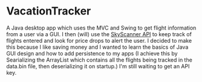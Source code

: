 # VacationTracker
A Java desktop app which uses the MVC and Swing to get flight information from a user via a GUI. I then (will) use the [SkyScanner API](https://partners.skyscanner.net/affiliates/travel-apis) to keep track of flights entered and look for price drops to alert the user. I decided to make this because I like saving money and I wanted to learn the basics of Java GUI design and how to add persistence to my apps (I achieve this by Searializing the ArrayList which contains all the flights being tracked in the data.bin file, then deserializing it on startup.) I'm still waiting to get an API key.
